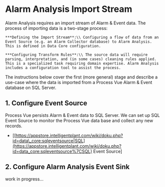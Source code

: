 # Alarm Analysis Import Stream

Alarm Analysis requires an import stream of Alarm & Event data. The
process of importing data is a two-stage process:

    ***Defining the Import Stream**:\\ Configuring a flow of data from an Event Source (e.g. an Alarm Collector database) to Alarm Analysis. This is defined in Data Core configuration.

    ***Configuring Transform Rules**:\\ The source data will require parsing, interpretation, and (in some cases) cleaning rules applied.  This is a specialized task requiring domain expertise. Alarm Analysis includes a configuration tool to assist the process.

The instructions below cover the first (more general) stage and describe
a use-case where the data is imported from a Process Vue Alarm & Event
database on SQL Server.

## 1\. Configure Event Source

Process Vue persists Alarm & Event data to SQL Server. We can set up SQL
Event Source to monitor the Process Vue data base and collect any new
records.

  - \[[https://appstore.intelligentplant.com/wiki/doku.php?id=data\_core:sqleventsource|SQL](https://appstore.intelligentplant.com/wiki/doku.php?id=data_core:sqleventsource%7CSQL)
    Event Source\]

## 2\. Configure Alarm Analysis Event Sink

work in progress...

